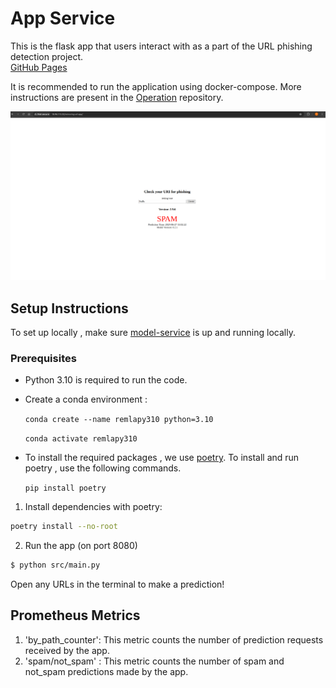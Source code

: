 # App Service
This is the flask app that users interact with as a part of the URL phishing detection project. \
[GitHub Pages](https://remla24-team-15.github.io/app/) 

It is recommended to run the application using docker-compose. More instructions are present in the [Operation](https://github.com/REMLA24-TEAM-15/Operation) repository.

![img](https://github.com/REMLA24-TEAM-15/Operation/blob/deployments/Documentation/AppFrontEnd.png)

## Setup Instructions
To set up locally , make sure [model-service](https://github.com/REMLA24-TEAM-15/model-service) is up and running locally.

### Prerequisites
 * Python 3.10 is required to run the code.
 * Create a conda environment :

   ```conda create --name remlapy310 python=3.10 ```

   ``` conda activate remlapy310 ```

 * To install the required packages , we use [poetry](https://python-poetry.org/docs/). To install and run poetry , use the following commands.

   ```pip install poetry ```

1. Install dependencies with poetry:
```bash
poetry install --no-root
```
2. Run the app (on port 8080)
```bash
$ python src/main.py
```
Open any URLs in the terminal to make a prediction!

## Prometheus Metrics
1. 'by_path_counter': This metric counts the number of prediction requests received by the app.
2. 'spam/not_spam' : This metric counts the number of spam and not_spam predictions made by the app. 


